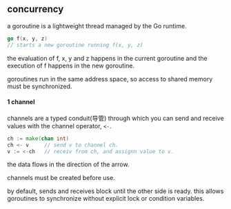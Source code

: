 ## concurrency

a goroutine is a lightweight thread managed by the Go runtime.

```go
go f(x, y, z)
// starts a new goroutine running f(x, y, z)
```

the evaluation of f, x, y and z happens in the current goroutine and the execution of f happens in the new goroutine.

goroutines run in the same address space, so access to shared memory must be synchronized.

#### 1 channel

channels are a typed conduit(导管) through which you can send and receive values with the channel operator, `<-`.

```go
ch := make(chan int)
ch <- v		// send v to channel ch.
v := <-ch	// receiv from ch, and assignn value to v.
```

the data flows in the direction of the arrow.

channels must be created before use.

by default, sends and receives block until the other side is ready. this allows goroutines to synchronize without explicit lock or condition variables.

